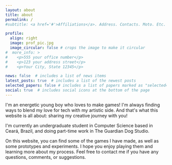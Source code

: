 ```yaml
---
layout: about
title: about
permalink: /
#subtitle: <a href='#'>Affiliations</a>. Address. Contacts. Moto. Etc.

profile:
  align: right
  image: prof_pic.jpg
  image_circular: false # crops the image to make it circular
#  more_info: >
#    <p>555 your office number</p>
#    <p>123 your address street</p>
#    <p>Your City, State 12345</p>

news: false  # includes a list of news items
latest_posts: true  # includes a list of the newest posts
selected_papers: false # includes a list of papers marked as "selected={true}"
social: true  # includes social icons at the bottom of the page
---
```

I'm an energetic young boy who loves to make games! I'm always finding ways to blend my love for tech with my artistic side. And that's what this website is all about: sharing my creative journey with you! 

I'm currently an undergraduate student in Computer Science based in Ceará, Brazil, and doing part-time work in The Guardian Dog Studio.

On this website, you can find some of the games I have made, as well as some prototypes and experiments. I hope you enjoy playing them and learning more about my process. Feel free to contact me if you have any questions, comments, or suggestions.